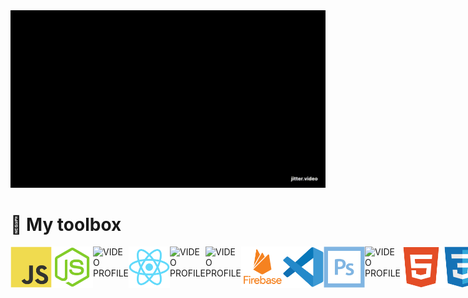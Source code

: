 <a href="#" target="_blank">
<img src="vid1.gif" width="840px" alt="VIDEO PROFILE" />
</a>
<h1>🧰 My toolbox</h1>
<div style="display: flex;">
  <img src="https://raw.githubusercontent.com/devicons/devicon/1119b9f84c0290e0f0b38982099a2bd027a48bf1/icons/javascript/javascript-original.svg" width="66px" alt="VIDEO PROFILE" />
  <img src="https://raw.githubusercontent.com/devicons/devicon/1119b9f84c0290e0f0b38982099a2bd027a48bf1/icons/nodejs/nodejs-plain.svg" width="66px" alt="VIDEO PROFILE" />
  <img src="https://raw.githubusercontent.com/CyrisXD/CyrisXD/master/assets/ExpressJS.png" width="66px" alt="VIDEO PROFILE" />
  <img src="https://raw.githubusercontent.com/devicons/devicon/1119b9f84c0290e0f0b38982099a2bd027a48bf1/icons/react/react-original.svg" width="66px" alt="VIDEO PROFILE" />
  <img src="https://raw.githubusercontent.com/CyrisXD/CyrisXD/master/assets/NextJS.png" width="66px" alt="VIDEO PROFILE" />
  <img src="https://raw.githubusercontent.com/CyrisXD/CyrisXD/master/assets/TailwindCSS.png" width="66px" alt="VIDEO PROFILE" />
  <img src="https://raw.githubusercontent.com/devicons/devicon/1119b9f84c0290e0f0b38982099a2bd027a48bf1/icons/firebase/firebase-plain-wordmark.svg" width="66px" alt="VIDEO PROFILE" />
  <img src="https://raw.githubusercontent.com/devicons/devicon/1119b9f84c0290e0f0b38982099a2bd027a48bf1/icons/vscode/vscode-original.svg" width="66px" alt="VIDEO PROFILE" />
  <img src="https://raw.githubusercontent.com/devicons/devicon/1119b9f84c0290e0f0b38982099a2bd027a48bf1/icons/photoshop/photoshop-line.svg" width="66px" alt="VIDEO PROFILE" />
  <img src="https://raw.githubusercontent.com/CyrisXD/CyrisXD/master/assets/Github.png" width="66px" alt="VIDEO PROFILE" />
  <img src="https://raw.githubusercontent.com/devicons/devicon/1119b9f84c0290e0f0b38982099a2bd027a48bf1/icons/html5/html5-plain.svg" width="66px" alt="VIDEO PROFILE" />
  <img src="https://raw.githubusercontent.com/devicons/devicon/1119b9f84c0290e0f0b38982099a2bd027a48bf1/icons/css3/css3-original.svg" width="66px" alt="VIDEO PROFILE" />
</div>
